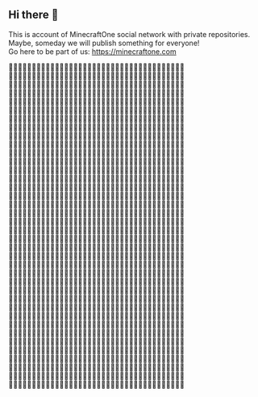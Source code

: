 ## Hi there 👋

This is account of MinecraftOne social network with private repositories. Maybe, someday we will publish something for everyone!\
Go here to be part of us: https://minecraftone.com

🤍🤍🤍🤍🤍🤍🤍🤍🤍🤍🤍🤍🤍🤍🤍🤍🤍🤍🤍🤍🤍🤍🤍🤍🤍🤍🤍🤍🤍🤍🤍🤍🤍🤍🤍🤍🤍🤍\
🤍🤍🤍🤍🤍🤍🤍🤍🤍🤍🤍🤍🤍🤍🤍🤍🤍🤍🤍🤍🤍🤍🤍🤍🤍🤍🤍🤍🤍🤍🤍🤍🤍🤍🤍🤍🤍🤍\
🤍🤍🤍🤍🤍🤍🤍🤍🤍🤍🤍🤍🤍🤍🤍🤍🤍🤍🤍🤍🤍🤍🤍🤍🤍🤍🤍🤍🤍🤍🤍🤍🤍🤍🤍🤍🤍🤍\
🤍🤍🤍🤍🤍🤍🤍🤍🤍🤍🤍🤍🤍🤍🤍🤍🤍🤍🤍🤍🤍🤍🤍🤍🤍🤍🤍🤍🤍🤍🤍🤍🤍🤍🤍🤍🤍🤍\
🤍🤍🤍🤍🤍🤍🤍🤍🤍🤍🤍🤍🤍🤍🤍🤍🤍🤍🤍🤍🤍🤍🤍🤍🤍🤍🤍🤍🤍🤍🤍🤍🤍🤍🤍🤍🤍🤍\
🤍🤍🤍🤍🤍🤍🤍🤍🤍🤍🤍🤍🤍🤍🤍🤍🤍🤍🤍🤍🤍🤍🤍🤍🤍🤍🤍🤍🤍🤍🤍🤍🤍🤍🤍🤍🤍🤍\
🤍🤍🤍🤍🤍🤍🤍🤍🤍🤍🤍🤍🤍🤍🤍🤍🤍🤍🤍🤍🤍🤍🤍🤍🤍🤍🤍🤍🤍🤍🤍🤍🤍🤍🤍🤍🤍🤍\
🤍🤍🤍🤍🤍🤍🤍🤍🤍🤍🤍🤍💚💚💚💚💚💚💚💚💚💚💚💚💚🤍🤍🤍🤍🤍🤍🤍🤍🤍🤍🤍🤍🤍\
🤍🤍🤍🤍🤍🤍🤍🤍🤍🤍💚💚💚💚💚💚💚💚💚💚💚💚💚💚💚💚💚🤍🤍🤍🤍🤍🤍🤍🤍🤍🤍🤍\
🤍🤍🤍🤍🤍🤍🤍🤍🤍💚💚💚💚💚💚💚💚💚💚💚💚💚💚💚💚💚💚💚💚🤍🤍🤍🤍🤍🤍🤍🤍🤍\
🤍🤍🤍🤍🤍🤍🤍🤍💚💚💚💚💚💚💚💚💚💚💚💚💚💚💚💚💚💚💚💚💚🤍🤍🤍🤍🤍🤍🤍🤍🤍\
🤍🤍🤍🤍🤍🤍🤍🤍💚💚💚💚💚💚💚💚💚💚💚💚💚💚💚💚💚💚💚💚💚💚🤍🤍🤍🤍🤍🤍🤍🤍\
🤍🤍🤍🤍🤍🤍🤍💚💚💚💚💚💚💚💚💚💚💚🤍🤍💚💚💚💚💚💚💚💚💚💚🤍🤍🤍🤍🤍🤍🤍🤍\
🤍🤍🤍🤍🤍🤍🤍💚💚💚💚💚💚💚💚💚🤍🤍🤍🤍🤍🤍💚💚💚💚💚💚💚💚💚🤍🤍🤍🤍🤍🤍🤍\
🤍🤍🤍🤍🤍🤍🤍💚💚💚💚💚💚💚🤍🤍🤍🤍🤍🤍🤍🤍🤍🤍💚💚💚💚💚💚💚🤍🤍🤍🤍🤍🤍🤍\
🤍🤍🤍🤍🤍🤍🤍💚💚💚💚💚💚💚🤍🤍🤍🤍🤍🤍🤍🤍🤍💚💚💚💚💚💚💚💚🤍🤍🤍🤍🤍🤍🤍\
🤍🤍🤍🤍🤍🤍🤍💚💚💚💚💚💚🤍💚💚🤍🤍🤍🤍🤍💚💚🤍🤍💚💚💚💚💚💚🤍🤍🤍🤍🤍🤍🤍\
🤍🤍🤍🤍🤍🤍🤍💚💚💚💚💚💚🤍🤍🤍💚💚🤍💚💚🤍🤍🤍🤍💚💚💚💚💚💚🤍🤍🤍🤍🤍🤍🤍\
🤍🤍🤍🤍🤍🤍🤍💚💚💚💚💚💚🤍🤍🤍🤍🤍💚🤍🤍🤍🤍🤍🤍💚💚💚💚💚💚🤍🤍🤍🤍🤍🤍🤍\
🤍🤍🤍🤍🤍🤍🤍💚💚💚💚💚💚🤍🤍🤍🤍🤍💚🤍🤍🤍🤍🤍🤍💚💚💚💚💚💚🤍🤍🤍🤍🤍🤍🤍\
🤍🤍🤍🤍🤍🤍🤍💚💚💚💚💚💚🤍🤍🤍🤍🤍💚🤍🤍🤍🤍🤍🤍💚💚💚💚💚💚🤍🤍🤍🤍🤍🤍🤍\
🤍🤍🤍🤍🤍🤍🤍💚💚💚💚💚💚🤍🤍🤍🤍🤍💚🤍🤍🤍🤍🤍🤍💚💚💚💚💚💚🤍🤍🤍🤍🤍🤍🤍\
🤍🤍🤍🤍🤍🤍🤍💚💚💚💚💚💚🤍🤍🤍🤍🤍💚🤍🤍🤍🤍🤍🤍💚💚💚💚💚💚🤍🤍🤍🤍🤍🤍🤍\
🤍🤍🤍🤍🤍🤍🤍💚💚💚💚💚💚💚🤍🤍🤍🤍💚🤍🤍🤍🤍🤍💚💚💚💚💚💚💚🤍🤍🤍🤍🤍🤍🤍\
🤍🤍🤍🤍🤍🤍🤍💚💚💚💚💚💚💚💚💚🤍🤍💚🤍🤍🤍💚💚💚💚💚💚💚💚💚🤍🤍🤍🤍🤍🤍🤍\
🤍🤍🤍🤍🤍🤍🤍💚💚💚💚💚💚💚💚💚💚💚💚🤍💚💚💚💚💚💚💚💚💚💚🤍🤍🤍🤍🤍🤍🤍🤍\
🤍🤍🤍🤍🤍🤍🤍🤍💚💚💚💚💚💚💚💚💚💚💚💚💚💚💚💚💚💚💚💚💚💚🤍🤍🤍🤍🤍🤍🤍🤍\
🤍🤍🤍🤍🤍🤍🤍🤍💚💚💚💚💚💚💚💚💚💚💚💚💚💚💚💚💚💚💚💚💚🤍🤍🤍🤍🤍🤍🤍🤍🤍\
🤍🤍🤍🤍🤍🤍🤍🤍🤍💚💚💚💚💚💚💚💚💚💚💚💚💚💚💚💚💚💚💚💚🤍🤍🤍🤍🤍🤍🤍🤍🤍\
🤍🤍🤍🤍🤍🤍🤍🤍🤍🤍💚💚💚💚💚💚💚💚💚💚💚💚💚💚💚💚💚🤍🤍🤍🤍🤍🤍🤍🤍🤍🤍🤍\
🤍🤍🤍🤍🤍🤍🤍🤍🤍🤍🤍🤍🤍💚💚💚💚💚💚💚💚💚💚💚💚🤍🤍🤍🤍🤍🤍🤍🤍🤍🤍🤍🤍🤍\
🤍🤍🤍🤍🤍🤍🤍🤍🤍🤍🤍🤍🤍🤍🤍🤍🤍🤍🤍🤍🤍🤍🤍🤍🤍🤍🤍🤍🤍🤍🤍🤍🤍🤍🤍🤍🤍🤍\
🤍🤍🤍🤍🤍🤍🤍🤍🤍🤍🤍🤍🤍🤍🤍🤍🤍🤍🤍🤍🤍🤍🤍🤍🤍🤍🤍🤍🤍🤍🤍🤍🤍🤍🤍🤍🤍🤍\
🤍🤍🤍🤍🤍🤍🤍🤍🤍🤍🤍🤍🤍🤍🤍🤍🤍🤍🤍🤍🤍🤍🤍🤍🤍🤍🤍🤍🤍🤍🤍🤍🤍🤍🤍🤍🤍🤍\
🤍🤍🤍🤍🤍🤍🤍🤍🤍🤍🤍🤍🤍🤍🤍🤍🤍🤍🤍🤍🤍🤍🤍🤍🤍🤍🤍🤍🤍🤍🤍🤍🤍🤍🤍🤍🤍🤍\
🤍🤍🤍🤍🤍🤍🤍🤍🤍🤍🤍🤍🤍🤍🤍🤍🤍🤍🤍🤍🤍🤍🤍🤍🤍🤍🤍🤍🤍🤍🤍🤍🤍🤍🤍🤍🤍🤍\
🤍🤍🤍🤍🤍🤍🤍🤍🤍🤍🤍🤍🤍🤍🤍🤍🤍🤍🤍🤍🤍🤍🤍🤍🤍🤍🤍🤍🤍🤍🤍🤍🤍🤍🤍🤍🤍🤍\
🤍🤍🤍🤍🤍🤍🤍🤍🤍🤍🤍🤍🤍🤍🤍🤍🤍🤍🤍🤍🤍🤍🤍🤍🤍🤍🤍🤍🤍🤍🤍🤍🤍🤍🤍🤍🤍🤍
